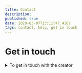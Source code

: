 ```yaml
---
title: Contact
description: 
published: true
date: 2020-03-07T13:11:47.410Z
tags: contact, help, get in touch
---
```


# Get in touch

<details> 
  <summary>To get in touch with the creator</summary>
   harrysson.olof@gmail.com
</details>